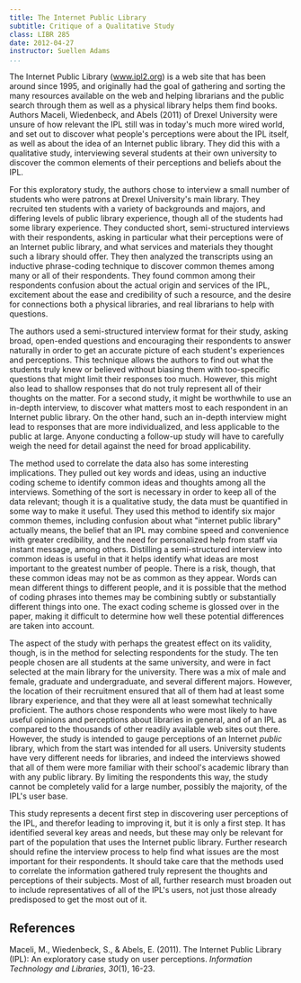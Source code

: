 ```yaml
---
title: The Internet Public Library
subtitle: Critique of a Qualitative Study
class: LIBR 285
date: 2012-04-27
instructor: Suellen Adams
...
```


The Internet Public Library (www.ipl2.org) is a web site that has been around since 1995, and originally had the goal of gathering and sorting the many resources available on the web and helping librarians and the public search through them as well as a physical library helps them find books. Authors Maceli, Wiedenbeck, and Abels (2011) of Drexel University were unsure of how relevant the IPL still was in today's much more wired world, and set out to discover what people's perceptions were about the IPL itself, as well as about the idea of an Internet public library. They did this with a qualitative study, interviewing several students at their own university to discover the common elements of their perceptions and beliefs about the IPL.

For this exploratory study, the authors chose to interview a small number of students who were patrons at Drexel University's main library. They recruited ten students with a variety of backgrounds and majors, and differing levels of public library experience, though all of the students had some library experience. They conducted short, semi-structured interviews with their respondents, asking in particular what their perceptions were of an Internet public library, and what services and materials they thought such a library should offer. They then analyzed the transcripts using an inductive phrase-coding technique to discover common themes among many or all of their respondents. They found common among their respondents confusion about the actual origin and services of the IPL, excitement about the ease and credibility of such a resource, and the desire for connections both a physical libraries, and real librarians to help with questions.

The authors used a semi-structured interview format for their study, asking broad, open-ended questions and encouraging their respondents to answer naturally in order to get an accurate picture of each student's experiences and perceptions. This technique allows the authors to find out what the students truly knew or believed without biasing them with too-specific questions that might limit their responses too much. However, this might also lead to shallow responses that do not truly represent all of their thoughts on the matter. For a second study, it might be worthwhile to use an in-depth interview, to discover what matters most to each respondent in an Internet public library. On the other hand, such an in-depth interview might lead to responses that are more individualized, and less applicable to the public at large. Anyone conducting a follow-up study will have to carefully weigh the need for detail against the need for broad applicability.

The method used to correlate the data also has some interesting implications. They pulled out key words and ideas, using an inductive coding scheme to identify common ideas and thoughts among all the interviews. Something of the sort is necessary in order to keep all of the data relevant; though it is a qualitative study, the data must be quantified in some way to make it useful. They used this method to identify six major common themes, including confusion about what "internet public library" actually means, the belief that an IPL may combine speed and convenience with greater credibility, and the need for personalized help from staff via instant message, among others. Distilling a semi-structured interview into common ideas is useful in that it helps identify what ideas are most important to the greatest number of people. There is a risk, though, that these common ideas may not be as common as they appear. Words can mean different things to different people, and it is possible that the method of coding phrases into themes may be combining subtly or substantially different things into one. The exact coding scheme is glossed over in the paper, making it difficult to determine how well these potential differences are taken into account.

The aspect of the study with perhaps the greatest effect on its validity, though, is in the method for selecting respondents for the study. The ten people chosen are all students at the same university, and were in fact selected at the main library for the university. There was a mix of male and female, graduate and undergraduate, and several different majors. However, the location of their recruitment ensured that all of them had at least some library experience, and that they were all at least somewhat technically proficient. The authors chose respondents who were most likely to have useful opinions and perceptions about libraries in general, and of an IPL as compared to the thousands of other readily available web sites out there. However, the study is intended to gauge perceptions of an Internet _public_ library, which from the start was intended for all users. University students have very different needs for libraries, and indeed the interviews showed that all of them were more familiar with their school's academic library than with any public library. By limiting the respondents this way, the study cannot be completely valid for a large number, possibly the majority, of the IPL's user base.

This study represents a decent first step in discovering user perceptions of the IPL, and therefor leading to improving it, but it is only a first step. It has identified several key areas and needs, but these may only be relevant for part of the population that uses the Internet public library. Further research should refine the interview process to help find what issues are the most important for their respondents. It should take care that the methods used to correlate the information gathered truly represent the thoughts and perceptions of their subjects. Most of all, further research must broaden out to include representatives of all of the IPL's users, not just those already predisposed to get the most out of it.

<div class="references">

References
----------

Maceli, M., Wiedenbeck, S., & Abels, E. (2011). The Internet Public Library (IPL): An exploratory case study on user perceptions. _Information Technology and Libraries_, _30_(1), 16-23.

</div>
